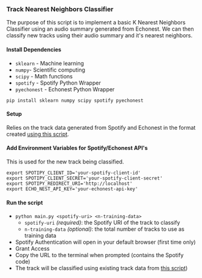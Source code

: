 ### Track Nearest Neighbors Classifier

The purpose of this script is to implement a basic K Nearest Neighbors
Classifier using an audio summary generated from Echonest. We can then
classify new tracks using their audio summary and it's nearest neighbors.

#### Install Dependencies

- `sklearn` - Machine learning
- `numpy`- Scientific computing
- `scipy` - Math functions
- `spotify` - Spotify Python Wrapper
- `pyechonest` - Echonest Python Wrapper

`pip install sklearn numpy scipy spotify pyechonest`

#### Setup

Relies on the track data generated from Spotify and Echonest in the format
created [using this script](https://github.com/Skovy/spotify-echonest).

#### Add Environment Variables for Spotify/Echonest API's

This is used for the new track being classified.

```
export SPOTIPY_CLIENT_ID='your-spotify-client-id'
export SPOTIPY_CLIENT_SECRET='your-spotify-client-secret'
export SPOTIPY_REDIRECT_URI='http://localhost'
export ECHO_NEST_API_KEY='your-echonest-api-key'
```

#### Run the script

- `python main.py <spotify-uri> <n-training-data>`
  - `spotify-uri` *(required)*: the Spotify URI of the track to classify
  - `n-training-data` *(optional)*: the total number of tracks to use as training data
- Spotify Authentication will open in your default browser (first time only)
- Grant Access
- Copy the URL to the terminal when prompted (contains the Spotify code)
- The track will be classified using existing track data from [this script](https://github.com/Skovy/spotify-echonest))
